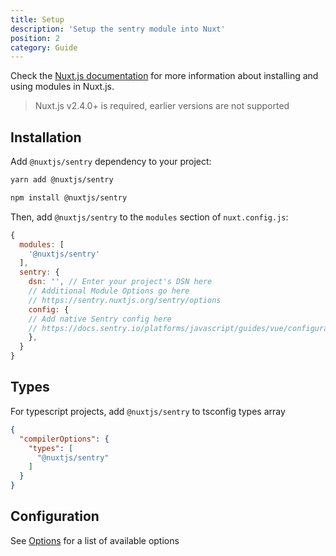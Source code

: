 ```yaml
---
title: Setup
description: 'Setup the sentry module into Nuxt'
position: 2
category: Guide
---
```


Check the [Nuxt.js documentation](https://nuxtjs.org/guides/configuration-glossary/configuration-modules) for more information about installing and using modules in Nuxt.js.

> Nuxt.js v2.4.0+ is required, earlier versions are not supported

## Installation

Add `@nuxtjs/sentry` dependency to your project:

<code-group>
  <code-block label="Yarn" active>

  ```bash
  yarn add @nuxtjs/sentry
  ```

  </code-block>
  <code-block label="NPM">

  ```bash
  npm install @nuxtjs/sentry
  ```

  </code-block>
</code-group>

Then, add `@nuxtjs/sentry` to the `modules` section of `nuxt.config.js`:

```js [nuxt.config.js]
{
  modules: [
    '@nuxtjs/sentry'
  ],
  sentry: {
    dsn: '', // Enter your project's DSN here
    // Additional Module Options go here
    // https://sentry.nuxtjs.org/sentry/options
    config: {
    // Add native Sentry config here
    // https://docs.sentry.io/platforms/javascript/guides/vue/configuration/options/
    },
  }
}
```

## Types

For typescript projects, add `@nuxtjs/sentry` to tsconfig types array

```json [tsconfig.json]
{
  "compilerOptions": {
    "types": [
      "@nuxtjs/sentry"
    ]
  }
}
```

## Configuration

See [Options](/sentry/options) for a list of available options
